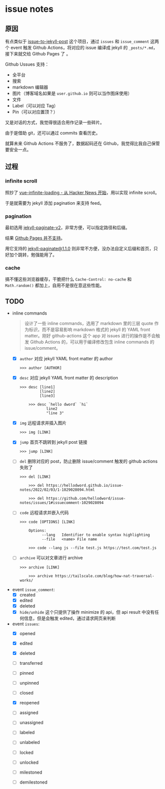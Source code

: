 # issue notes

## 原因

有点类似于 [issue-to-jekyll-post](https://github.com/yoshum/issue-to-jekyll-post) 这个项目，通过 `issues` 和 `issue_comment` 这两个 event 触发 Github Actions，将对应的 issue 编译成 jekyll 的 `_posts/*.md`，接下来就交给 Github Pages 了 。

Github Ussues 支持：
- 全平台
- 搜索
- markdown 编辑器
- 图片（博客域名如果是 `user.github.io` 则可以当作图床使用）
- 文件
- Label（可以对应 Tag）
- Pin（可以对应置顶？）

又是对话的方式，我觉得很适合用作记录一些碎片。

由于是借助 git，还可以通过 commits 查看历史。

就算未来 Github Actions 不服务了，数据起码还在 Github，我觉得比我自己保管要安全一点。

## 过程

### infinite scroll

照抄了 [vue-infinite-loading - 从 Hacker News 开始](https://github.com/PeachScript/vue-infinite-loading/blob/4baed2bb078f076d3bff48c783ed324236630ed6/docs/zh/guide/start-with-hn.md)，用以实现 infinite scroll。

于是就需要为 jekyll 添加 pagination 来支持 feed。

### pagination

最初选用 [jekyll-paginate-v2](https://github.com/sverrirs/jekyll-paginate-v2)，非常方便，可以指定路径和后缀。

结果 [Github Pages 并不支持](https://pages.github.com/versions/)。

用它支持的 [jekyll-paginate@1.1.0](https://github.com/jekyll/jekyll-paginate/tree/v1.1.0) 则非常不方便，没办法自定义后缀和首页，只好加个跳转，勉强能用了。

### cache

搞不懂这些浏览器缓存，干脆把什么 `Cache-Control: no-cache` 和 `Math.random()` 都加上，自用不是很在意这些性能。


## TODO

  - inline commands
    > 设计了一些 inline commands，选用了 markdown 里的三层 quote 作为标识，而不是容易影响 markdown 格式的 jekyll 的 YAML front matter。刚好 github-actions 这个 app 对 issues 进行的操作是不会触发 Github Actions 的，可以用于编译修改包含 inline commands 的 issue/comment。
    - [x] `author` 对应 jekyll YAML front matter 的 author
      ```
      >>> author [AUTHOR]
      ```
    - [x] `desc` 对应 jekyll YAML front matter 的 description
      ```
      >>> desc [line1]
               [line2]
               [line3]

          >>> desc `hello dword` `hi`
                  line2
                  "line 3"
      ```
    - [x] `img` 远程请求并插入图片
      ```
      >>> img [LINK]
      ```
    - [x] `jump` 首页不跳转到 jekyll post 链接
      ```
      >>> jump [LINK]
      ```
    - [ ] `del` 删除对应的 post，防止删除 issue/comment 触发的 github actions 失败了
      ```
      >>> del [LINK]

          >>> del https://hellodword.github.io/issue-notes/2022/02/03/1-1029028094.html

          >>> del https://github.com/hellodword/issue-notes/issues/1#issuecomment-1029028094
      ```
    - [ ] `code` 远程请求并嵌入代码
      ```
      >>> code [OPTIONS] [LINK]

          Options:
                --lang   Identifier to enable syntax highlighting
                --file   <name> File name

          >>> code --lang js --file test.js https://test.com/test.js
      ```
    - [ ] `archive` 可以对文章进行 archive
      ```
      >>> archive [LINK]

          >>> archive https://tailscale.com/blog/how-nat-traversal-works/
      ```
  - event `issue_comment`:
    - [x] created
    - [x] edited
    - [x] deleted
    - [x] `hide/unhide` 这个只提供了操作 minimize 的 api，但 api result 中没有任何信息，但是会触发 edited，通过请求网页来判断
  - event `issues`:
    - [x] opened
    - [x] edited
    - [x] deleted
    - [ ] transferred
    - [ ] pinned
    - [ ] unpinned
    - [ ] closed
    - [x] reopened
    - [ ] assigned
    - [ ] unassigned
    - [ ] labeled
    - [ ] unlabeled
    - [ ] locked
    - [ ] unlocked
    - [ ] milestoned
    - [ ] demilestoned

